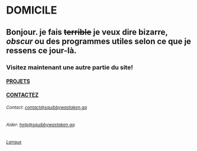 # DOMICILE
## Bonjour. je fais ~~terrible~~ je veux dire **bizarre, _obscur_ ou des programmes utiles** selon ce que je ressens ce jour-là. 
### Visitez maintenant une autre partie du site! 
#### [PROJETS](https://squibbywastaken.gq/fr/projets.html)
#### [CONTACTEZ](https://squibbywastaken.gq/fr/contactez.html)
###### <sub>Contact: contact@squibbywastaken.gq</sub>
###### <sub>Aider: help@squibbywastaken.gq</sub>
###### <sub>[Langue](https://squibbywastaken.gq/fr/langue.html)